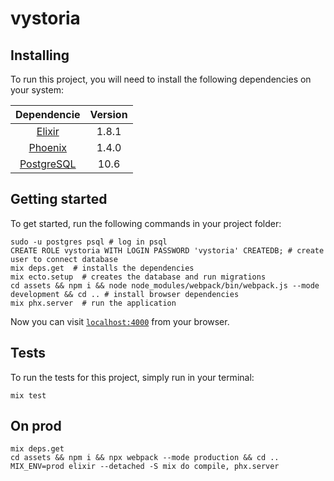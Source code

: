 # vystoria

## Installing

To run this project, you will need to install the following dependencies on your system:

| Dependencie |Version       |
| :---------: | :---------:  |
| [Elixir](https://elixir-lang.org/install.html)| 1.8.1 |
| [Phoenix](https://hexdocs.pm/phoenix/installation.html)| 1.4.0 |
| [PostgreSQL](https://www.postgresql.org/download/macosx/)| 10.6 |

## Getting started

To get started, run the following commands in your project folder:

```shell
sudo -u postgres psql # log in psql
CREATE ROLE vystoria WITH LOGIN PASSWORD 'vystoria' CREATEDB; # create user to connect database
mix deps.get  # installs the dependencies
mix ecto.setup  # creates the database and run migrations
cd assets && npm i && node node_modules/webpack/bin/webpack.js --mode development && cd .. # install browser dependencies
mix phx.server  # run the application
```

Now you can visit [`localhost:4000`](http://localhost:4000) from your browser.

## Tests

To run the tests for this project, simply run in your terminal:

```shell
mix test
```

## On prod

```shell
mix deps.get
cd assets && npm i && npx webpack --mode production && cd ..
MIX_ENV=prod elixir --detached -S mix do compile, phx.server
```